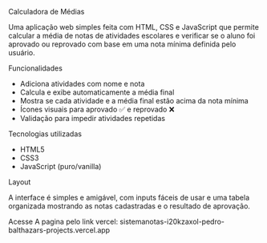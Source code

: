 Calculadora de Médias

Uma aplicação web simples feita com HTML, CSS e JavaScript que permite calcular a média de notas de atividades escolares 
e verificar se o aluno foi aprovado ou reprovado com base em uma nota mínima definida pelo usuário.

Funcionalidades

- Adiciona atividades com nome e nota
- Calcula e exibe automaticamente a média final
- Mostra se cada atividade e a média final estão acima da nota mínima
- Ícones visuais para aprovado ✅ e reprovado ❌
- Validação para impedir atividades repetidas

Tecnologias utilizadas

- HTML5
- CSS3
- JavaScript (puro/vanilla)

Layout

A interface é simples e amigável, com inputs fáceis de usar e uma tabela organizada mostrando as notas cadastradas e o resultado de aprovação.

Acesse A pagina pelo link vercel:
sistemanotas-i20kzaxol-pedro-balthazars-projects.vercel.app
